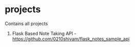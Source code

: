 # projects
Contains all projects

1. Flask Based Note Taking API - https://github.com/0210shivam/flask_notes_sample_api

